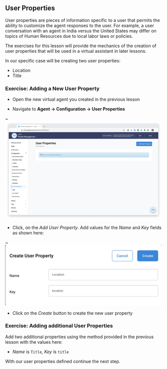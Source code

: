 ## User Properties

User properties are pieces of information specific to a user that permits the ability to customize the
agent responses to the user. For example, a user conversation with an agent in India versus
the United States may differ on topics of Human Resources due to local labor laws or policies.

The exercises for this lesson will provide the mechanics of the creation of user properties that will be used in
a virtual assistant in later lessons.

In our specific case will be creating two user properties:

- Location
- Title

### Exercise: Adding a New User Property

- Open the new virtual agent you created in the previous lesson

- Navigate to **Agent -> Configuration -> User Properties**

~![User properties configuration](contents/hr-agent/images/user-properties-builder.png)

- Click, on the _Add User Property_. Add values for the _Name_ and _Key_ fields as shown here:

~![New user property dialog](contents/hr-agent/images/user-property-new-dialog.png)

- Click on the _Create_ button to create the new user property

### Exercise: Adding additional User Properties

Add two additional properties using the method provided in the previous lesson with the values here:

- _Name_ is `Title`, _Key_ is `title`

With our user properties defined continue the next step.
